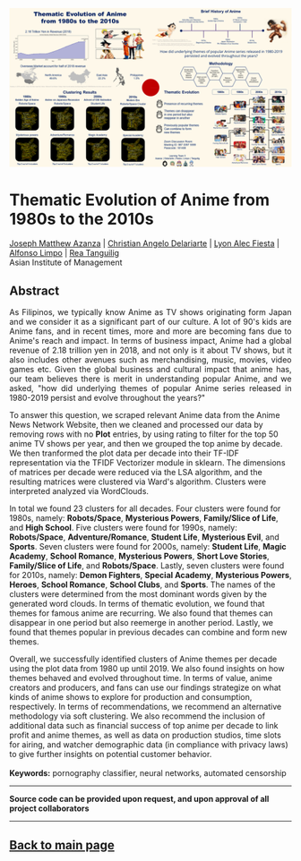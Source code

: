 [<img src="../images/dmw_anime_infographic.png">](https://raw.githubusercontent.com/josephazanza/josephazanza.github.io/master/images/dmw_anime_infographic.png)

# Thematic Evolution of Anime from 1980s to the 2010s

[Joseph Matthew Azanza](https://www.linkedin.com/in/josephazanza/) | [Christian Angelo Delariarte](https://www.linkedin.com/in/jelodelariarte/) | [Lyon Alec Fiesta](https://www.linkedin.com/in/lyonfiesta/) | [Alfonso Limpo](https://www.linkedin.com/in/alfonsolimpo/) | [Rea Tanguilig](https://www.linkedin.com/in/rea-tanguilig/) <br>
Asian Institute of Management

## Abstract
<p align='justify'>
As Filipinos, we typically know Anime as TV shows originating form Japan and we consider it as a significant part of our culture. A lot of 90's kids are Anime fans, and in recent times, more and more are becoming fans due to Anime's reach and impact. In terms of business impact, Anime had a global revenue of 2.18 trillion yen in 2018, and not only is it about TV shows, but it also includes other avenues such as merchandising, music, movies, video games etc. Given the global business and cultural impact that anime has, our team believes there is merit in understanding popular Anime, and we asked, "how did underlying themes of popular Anime series released in 1980-2019 persist and evolve throughout the years?"

To answer this question, we scraped relevant Anime data from the Anime News Network Website, then we cleaned and processed our data by removing rows with no <b>Plot</b> entries, by using rating to filter for the top 50 anime TV shows per year, and then we grouped the top anime by decade. We then tranformed the plot data per decade into their TF-IDF representation via the TFIDF Vectorizer module in sklearn. The dimensions of matrices per decade were reduced via the LSA algorithm, and the resulting matrices were clustered via Ward's algorithm. Clusters were interpreted analyzed via WordClouds.

In total we found 23 clusters for all decades. Four clusters were found for 1980s, namely: <b>Robots/Space</b>, <b>Mysterious Powers</b>, <b>Family/Slice of Life</b>, and <b>High School</b>. Five clusters were found for 1990s, namely: <b>Robots/Space</b>, <b>Adventure/Romance</b>, <b>Student Life</b>, <b>Mysterious Evil</b>, and <b>Sports</b>. Seven clusters were found for 2000s, namely: <b>Student Life</b>, <b>Magic Academy</b>, <b>School Romance</b>, <b>Mysterious Powers</b>, <b>Short Love Stories</b>, <b>Family/Slice of Life</b>, and <b>Robots/Space</b>. Lastly, seven clusters were found for 2010s, namely: <b>Demon Fighters</b>, <b>Special Academy</b>, <b>Mysterious Powers</b>, <b>Heroes</b>, <b>School Romance</b>, <b>School Clubs</b>, and <b>Sports</b>. The names of the clusters were determined from the most dominant words given by the generated word clouds. In terms of thematic evolution, we found that themes for famous anime are recurring. We also found that themes can disappear in one period but also reemerge in another period. Lastly, we found that themes popular in previous decades can combine and form new themes.

Overall, we successfully identified clusters of Anime themes per decade using the plot data from 1980 up until 2019. We also found insights on how themes behaved and evolved throughout time. In terms of value, anime creators and producers, and fans can use our findings strategize on what kinds of anime shows to explore for production and consumption, respectively. In terms of recommendations, we recommend an alternative methodology via soft clustering. We also recommend the inclusion of additional data such as financial success of top anime per decade to link profit and anime themes, as well as data on production studios, time slots for airing, and watcher demographic data (in compliance with privacy laws) to give further insights on potential customer behavior.
<br><br>
<b>Keywords:</b> pornography classifier, neural networks, automated censorship
</p>

---

**Source code can be provided upon request, and upon approval of all project collaborators**

---

## [Back to main page](https://josephazanza.github.io/)